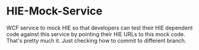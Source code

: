 # HIE-Mock-Service
WCF service to mock HIE so that developers can test their HIE dependent code against this service by pointing their HIE URLs to this mock code.
That's pretty much it.
Just checking how to commit to different branch.